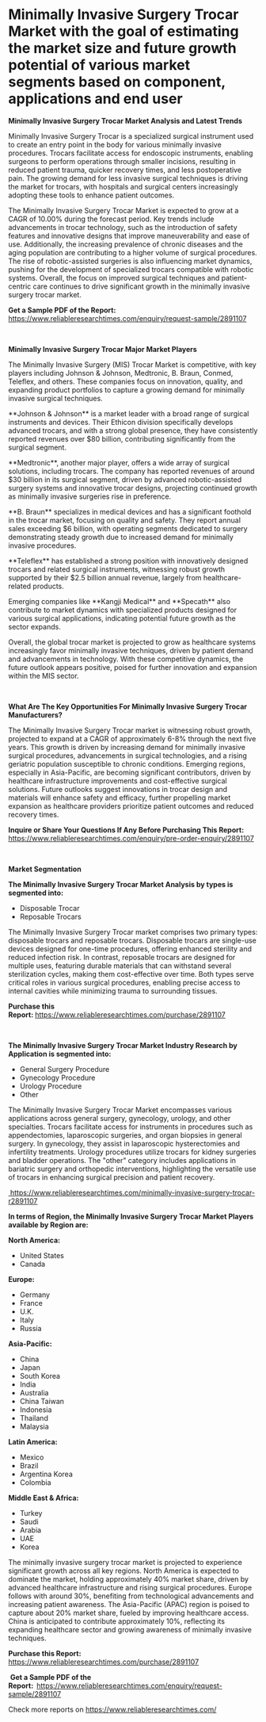 <p><h1>Minimally Invasive Surgery Trocar Market with the goal of estimating the market size and future growth potential of various market segments based on component, applications and end user</h1></p><p><strong>Minimally Invasive Surgery Trocar Market Analysis and Latest Trends</strong></p>
<p><p>Minimally Invasive Surgery Trocar is a specialized surgical instrument used to create an entry point in the body for various minimally invasive procedures. Trocars facilitate access for endoscopic instruments, enabling surgeons to perform operations through smaller incisions, resulting in reduced patient trauma, quicker recovery times, and less postoperative pain. The growing demand for less invasive surgical techniques is driving the market for trocars, with hospitals and surgical centers increasingly adopting these tools to enhance patient outcomes.</p><p>The Minimally Invasive Surgery Trocar Market is expected to grow at a CAGR of 10.00% during the forecast period. Key trends include advancements in trocar technology, such as the introduction of safety features and innovative designs that improve maneuverability and ease of use. Additionally, the increasing prevalence of chronic diseases and the aging population are contributing to a higher volume of surgical procedures. The rise of robotic-assisted surgeries is also influencing market dynamics, pushing for the development of specialized trocars compatible with robotic systems. Overall, the focus on improved surgical techniques and patient-centric care continues to drive significant growth in the minimally invasive surgery trocar market.</p></p>
<p><strong>Get a Sample PDF of the Report:&nbsp;</strong> <a href="https://www.reliableresearchtimes.com/enquiry/request-sample/2891107?utm_campaign=3056&utm_medium=2&utm_source=Github&utm_content=ia&utm_term=14032025&utm_id=minimally-invasive-surgery-trocar">https://www.reliableresearchtimes.com/enquiry/request-sample/2891107</a></p>
<p>&nbsp;</p>
<p><strong>Minimally Invasive Surgery Trocar Major Market Players</strong></p>
<p><p>The Minimally Invasive Surgery (MIS) Trocar Market is competitive, with key players including Johnson & Johnson, Medtronic, B. Braun, Conmed, Teleflex, and others. These companies focus on innovation, quality, and expanding product portfolios to capture a growing demand for minimally invasive surgical techniques.</p><p>**Johnson & Johnson** is a market leader with a broad range of surgical instruments and devices. Their Ethicon division specifically develops advanced trocars, and with a strong global presence, they have consistently reported revenues over $80 billion, contributing significantly from the surgical segment.</p><p>**Medtronic**, another major player, offers a wide array of surgical solutions, including trocars. The company has reported revenues of around $30 billion in its surgical segment, driven by advanced robotic-assisted surgery systems and innovative trocar designs, projecting continued growth as minimally invasive surgeries rise in preference.</p><p>**B. Braun** specializes in medical devices and has a significant foothold in the trocar market, focusing on quality and safety. They report annual sales exceeding $6 billion, with operating segments dedicated to surgery demonstrating steady growth due to increased demand for minimally invasive procedures.</p><p>**Teleflex** has established a strong position with innovatively designed trocars and related surgical instruments, witnessing robust growth supported by their $2.5 billion annual revenue, largely from healthcare-related products. </p><p>Emerging companies like **Kangji Medical** and **Specath** also contribute to market dynamics with specialized products designed for various surgical applications, indicating potential future growth as the sector expands.</p><p>Overall, the global trocar market is projected to grow as healthcare systems increasingly favor minimally invasive techniques, driven by patient demand and advancements in technology. With these competitive dynamics, the future outlook appears positive, poised for further innovation and expansion within the MIS sector.</p></p>
<p>&nbsp;</p>
<p><strong>What Are The Key Opportunities For Minimally Invasive Surgery Trocar Manufacturers?</strong></p>
<p><p>The Minimally Invasive Surgery Trocar market is witnessing robust growth, projected to expand at a CAGR of approximately 6-8% through the next five years. This growth is driven by increasing demand for minimally invasive surgical procedures, advancements in surgical technologies, and a rising geriatric population susceptible to chronic conditions. Emerging regions, especially in Asia-Pacific, are becoming significant contributors, driven by healthcare infrastructure improvements and cost-effective surgical solutions. Future outlooks suggest innovations in trocar design and materials will enhance safety and efficacy, further propelling market expansion as healthcare providers prioritize patient outcomes and reduced recovery times.</p></p>
<p><strong>Inquire or Share Your Questions If Any Before Purchasing This Report:</strong> <a href="https://www.reliableresearchtimes.com/enquiry/pre-order-enquiry/2891107?utm_campaign=3056&utm_medium=2&utm_source=Github&utm_content=ia&utm_term=14032025&utm_id=minimally-invasive-surgery-trocar">https://www.reliableresearchtimes.com/enquiry/pre-order-enquiry/2891107</a></p>
<p>&nbsp;</p>
<p><strong>Market Segmentation</strong></p>
<p><strong>The Minimally Invasive Surgery Trocar Market Analysis by types is segmented into:</strong></p>
<p><ul><li>Disposable Trocar</li><li>Reposable Trocars</li></ul></p>
<p><p>The Minimally Invasive Surgery Trocar market comprises two primary types: disposable trocars and reposable trocars. Disposable trocars are single-use devices designed for one-time procedures, offering enhanced sterility and reduced infection risk. In contrast, reposable trocars are designed for multiple uses, featuring durable materials that can withstand several sterilization cycles, making them cost-effective over time. Both types serve critical roles in various surgical procedures, enabling precise access to internal cavities while minimizing trauma to surrounding tissues.</p></p>
<p><strong>Purchase this Report:&nbsp;</strong><a href="https://www.reliableresearchtimes.com/purchase/2891107?utm_campaign=3056&utm_medium=2&utm_source=Github&utm_content=ia&utm_term=14032025&utm_id=minimally-invasive-surgery-trocar">https://www.reliableresearchtimes.com/purchase/2891107</a></p>
<p>&nbsp;</p>
<p><strong>The Minimally Invasive Surgery Trocar Market Industry Research by Application is segmented into:</strong></p>
<p><ul><li>General Surgery Procedure</li><li>Gynecology Procedure</li><li>Urology Procedure</li><li>Other</li></ul></p>
<p><p>The Minimally Invasive Surgery Trocar Market encompasses various applications across general surgery, gynecology, urology, and other specialties. Trocars facilitate access for instruments in procedures such as appendectomies, laparoscopic surgeries, and organ biopsies in general surgery. In gynecology, they assist in laparoscopic hysterectomies and infertility treatments. Urology procedures utilize trocars for kidney surgeries and bladder operations. The "other" category includes applications in bariatric surgery and orthopedic interventions, highlighting the versatile use of trocars in enhancing surgical precision and patient recovery.</p></p>
<p><a href="https://www.reliableresearchtimes.com/minimally-invasive-surgery-trocar-r2891107?utm_campaign=3056&utm_medium=2&utm_source=Github&utm_content=ia&utm_term=14032025&utm_id=minimally-invasive-surgery-trocar">&nbsp;https://www.reliableresearchtimes.com/minimally-invasive-surgery-trocar-r2891107</a></p>
<p><strong>In terms of Region, the Minimally Invasive Surgery Trocar Market Players available by Region are:</strong></p>
<p>
    <p> <strong> North America: </strong>
        <ul>
            <li>United States</li>
            <li>Canada</li>
        </ul>
        </p> 
    <p> <strong> Europe: </strong>
        <ul>
            <li>Germany</li>
            <li>France</li>
            <li>U.K.</li>
            <li>Italy</li>
            <li>Russia</li>
        </ul>
        </p> 
    <p> <strong> Asia-Pacific: </strong>
        <ul>
            <li>China</li>
            <li>Japan</li>
            <li>South Korea</li>
            <li>India</li>
            <li>Australia</li>
            <li>China Taiwan</li>
            <li>Indonesia</li>
            <li>Thailand</li>
            <li>Malaysia</li>
        </ul>
        </p> 
    <p> <strong> Latin America: </strong>
        <ul>
            <li>Mexico</li>
            <li>Brazil</li>
            <li>Argentina Korea</li>
            <li>Colombia</li>
        </ul>
        </p> 
    <p> <strong> Middle East & Africa: </strong>
        <ul>
            <li>Turkey</li>
            <li>Saudi</li>
            <li>Arabia</li>
            <li>UAE</li>
            <li>Korea</li>
        </ul>
    </p>
    </p>
<p><p>The minimally invasive surgery trocar market is projected to experience significant growth across all key regions. North America is expected to dominate the market, holding approximately 40% market share, driven by advanced healthcare infrastructure and rising surgical procedures. Europe follows with around 30%, benefiting from technological advancements and increasing patient awareness. The Asia-Pacific (APAC) region is poised to capture about 20% market share, fueled by improving healthcare access. China is anticipated to contribute approximately 10%, reflecting its expanding healthcare sector and growing awareness of minimally invasive techniques.</p></p>
<p><strong>Purchase this Report: </strong><a href="https://www.reliableresearchtimes.com/purchase/2891107?utm_campaign=3056&utm_medium=2&utm_source=Github&utm_content=ia&utm_term=14032025&utm_id=minimally-invasive-surgery-trocar">https://www.reliableresearchtimes.com/purchase/2891107</a></p>
<p>&nbsp;<strong>Get a Sample PDF of the Report:&nbsp;&nbsp;</strong><a href="https://www.reliableresearchtimes.com/enquiry/request-sample/2891107?utm_campaign=3056&utm_medium=2&utm_source=Github&utm_content=ia&utm_term=14032025&utm_id=minimally-invasive-surgery-trocar">https://www.reliableresearchtimes.com/enquiry/request-sample/2891107</a></p>
<p><strong></strong></p>
<p>Check more reports on <a href="https://www.reliableresearchtimes.com/?utm_campaign=3056&utm_medium=2&utm_source=Github&utm_content=ia&utm_term=14032025&utm_id=minimally-invasive-surgery-trocar">https://www.reliableresearchtimes.com/</a></p>